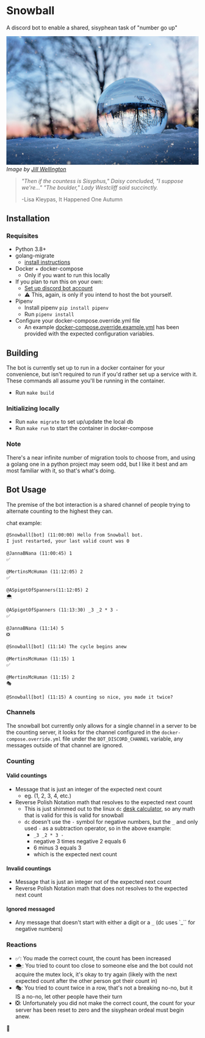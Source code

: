 # Snowball

A discord bot to enable a shared, sisyphean task of "number go up"

![image of a glass ball on a layer of snow with a blurry set of trees in the background, a few trees are visible upside down seen through the glass ball](assets/crystal-ball-4006971_1920.jpg)
_Image by [Jill Wellington][image-credit]_

> _"Then if the countess is Sisyphus," Daisy concluded, "I suppose we're..."
> "The boulder," Lady Westcliff said succinctly._
>
> -Lisa Kleypas, It Happened One Autumn

## Installation

### Requisites

* Python 3.8+
* golang-migrate
  * [install instructions](https://github.com/golang-migrate/migrate/tree/master/cmd/migrate)
* Docker + docker-compose
  * Only if you want to run this locally
* If you plan to run this on your own:
  * [Set up discord bot account][discord-bot]
  * :warning: This, again, is only if you intend to host the bot yourself.
* Pipenv
  * Install pipenv `pip install pipenv`
  * Run `pipenv install`
* Configure your docker-compose.override.yml file
  * An example [docker-compose.override.example.yml](./docker-compose.override.example.yml) has been provided with the expected configuration variables.

## Building

The bot is currently set up to run in a docker container for your convenience, but isn't required to run if you'd rather set up a service with it. These commands all assume you'll be running in the container.

* Run `make build`

### Initializing locally

* Run `make migrate` to set up/update the local db
* Run `make run` to start the container in docker-compose

### Note

There's a near infinite number of migration tools to choose from, and using a golang one in a python project may seem odd, but I like it best and am most familiar with it, so that's what's doing.

## Bot Usage

The premise of the bot interaction is a shared channel of people trying to alternate counting to the highest they can.

chat example:

```text
@Snowball[bot] (11:00:00) Hello from Snowball bot.
I just restarted, your last valid count was 0

@JannaBNana (11:00:45) 1
✅

@MertinsMcHuman (11:12:05) 2
✅

@ASpigotOfSpanners(11:12:05) 2
🌨

@ASpigotOfSpanners (11:13:30) _3 _2 * 3 -
✅

@JannaBNana (11:14) 5
❎

@Snowball[bot] (11:14) The cycle begins anew

@MertinsMcHuman (11:15) 1
✅

@MertinsMcHuman (11:15) 2
🎭

@Snowball[bot] (11:15) A counting so nice, you made it twice?
```

### Channels

The snowball bot currently only allows for a single channel in a server to be the counting server, it looks for the channel configured in the `docker-compose.override.yml` file under the `BOT_DISCORD_CHANNEL` variable, any messages outside of that channel are ignored.

### Counting

#### Valid countings

* Message that is just an integer of the expected next count
  * eg. (1, 2, 3, 4, etc.)
* Reverse Polish Notation math that resolves to the expected next count
  * This is just shimmed out to the linux `dc` [desk calculator][desk-calculator], so any math that is valid for this is valid for snowball
  * `dc` doesn't use the `-` symbol for negative numbers, but the `_`  and only used `-` as a subtraction operator, so in the above example:
    * `_3 _2 * 3 -`
    * negative 3 times negative 2 equals 6
    * 6 minus 3 equals 3
    * which is the expected next count

#### Invalid countings

* Message that is just an integer not of the expected next count
* Reverse Polish Notation math that does not resolves to the expected next count

#### Ignored messaged

* Any message that doesn't start with either a digit or a `_` (dc uses `_`` for negative numbers)

### Reactions

* ✅: You made the correct count, the count has been increased
* 🌨: You tried to count too close to someone else and the bot could not acquire the mutex lock, it's okay to try again (likely with the next expected count after the other person got their count in)
* 🎭: You tried to count twice in a row, that's not a breaking no-no, but it IS a no-no, let other people have their turn
* ❎: Unfortunately you did not make the correct count, the count for your server has been reset to zero and the sisyphean ordeal must begin anew.

💜

[image-credit]: https://pixabay.com/users/jillwellington-334088/
[desk-calculator]: https://www.gnu.org/software/bc/manual/dc-1.05/html_mono/dc.html#SEC1
[discord-bot]: https://discordpy.readthedocs.io/en/latest/discord.html
